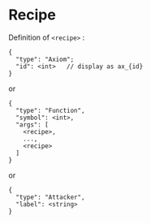 # Recipe

Definition of `<recipe>` :

```
{
  "type": "Axiom";
  "id": <int>   // display as ax_{id}
}
```
or
```
{
  "type": "Function",
  "symbol": <int>,
  "args": [
    <recipe>,
    ...,
    <recipe>
  ]
}
```
or
```
{
  "type": "Attacker",
  "label": <string>
}
```
